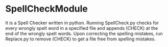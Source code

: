 # SpellCheckModule
It is a Spell Checker written in python.
Running SpellCheck.py checks for every wrongly spelt word in a specified file and appends (CHECK) at the end of the wrongly spelt words.
Upon correcting the spelling mistakes, run Replace.py to remove (CHECK) to get a file free from spelling mistakes.


